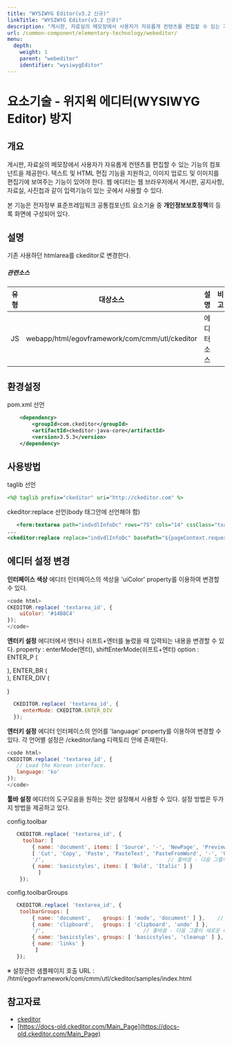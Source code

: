 ```yaml
---
title: "WYSIWYG Editor(v3.2 신규)"
linkTitle: "WYSIWYG Editor(v3.2 신규)"
description: "게시판, 자료실의 메모장에서 사용자가 자유롭게 컨텐츠를 편집할 수 있는 기능의 컴포넌트을 제공한다."
url: /common-component/elementary-technology/webeditor/
menu:
  depth:
    weight: 1
    parent: "webeditor"
    identifier: "wysiwygEditor"
---
```


# 요소기술 - 위지윅 에디터(WYSIWYG Editor) 방지

## 개요

게시판, 자료실의 메모장에서 사용자가 자유롭게 컨텐츠를 편집할 수 있는 기능의 컴포넌트을 제공한다. 텍스트 및 HTML 편집 기능을 지원하고, 이미지 업로드 및 이미지를 편집기에 보여주는 기능이 있어야 한다. 웹 에디터는 웹 브라우저에서 게시판, 공지사항, 자료실, 사진첩과 같이 입력기능이 있는 곳에서 사용할 수 있다.

본 기능은 전자정부 표준프레임워크 공통컴포넌트 요소기술 중 **개인정보보호정책**의 등록 화면에 구성되어 있다.

## 설명

기존 사용하던 htmlarea를 ckeditor로 변경한다.

##### 관련소스

| 유형 | 대상소스 | 설명 | 비고 |
| --- | --- | --- | --- |
| JS | webapp/html/egovframework/com/cmm/utl/ckeditor | 에디터 소스 |  |



## 환경설정

pom.xml 선언
```xml
    <dependency>
        <groupId>com.ckeditor</groupId>
        <artifactId>ckeditor-java-core</artifactId>
        <version>3.5.3</version>
    </dependency>
```

## 사용방법

taglib 선언
```jsp
<%@ taglib prefix="ckeditor" uri="http://ckeditor.com" %>
```

ckeditor:replace 선언(body 태그안에 선언해야 함)
```xml
   <form:textarea path="indvdlInfoDc" rows="75" cols="14" cssClass="txaClass2"/>
...
<ckeditor:replace replace="indvdlInfoDc" basePath="${pageContext.request.contextPath}/html/egovframework/com/cmm/utl/ckeditor/" />
```



## 에디터 설정 변경

**인터페이스 색상**
에디터 인터페이스의 색상을 'uiColor' property를 이용하여 변경할 수 있다.
```javascript
<code html>
CKEDITOR.replace( 'textarea_id', {
    uiColor: '#14B8C4'
});
</code>
```

**엔터키 설정**
에디터에서 엔터나 쉬프트+엔터를 눌렀을 때 입력되는 내용을 변경할 수 있다.
    property : enterMode(엔터), shiftEnterMode(쉬프트+엔터)
    option : ENTER_P (<p>), ENTER_BR (<br>), ENTER_DIV (<div>)
```javascript
  CKEDITOR.replace( 'textarea_id', {
     enterMode: CKEDITOR.ENTER_DIV
  });
```

**엔터키 설정**
에디터 인터페이스의 언어를 'language' property를 이용하여 변경할 수 있다. 각 언어별 설정은 /ckeditor/lang 디렉토리 안에 존재한다.
```javascript
<code html>
CKEDITOR.replace( 'textarea_id', {
   // Load the Korean interface.
   language: 'ko'
});
</code>
```

**툴바 설정**
에디터의 도구모음을 원하는 것만 설정해서 사용할 수 있다. 설정 방법은 두가지 방법을 제공하고 있다.

config.toolbar
```javascript
   CKEDITOR.replace( 'textarea_id', {
     toolbar: [
		{ name: 'document', items: [ 'Source', '-', 'NewPage', 'Preview', '-', 'Templates' ] },//이름과 도구모음그룹을 정의
		[ 'Cut', 'Copy', 'Paste', 'PasteText', 'PasteFromWord', '-', 'Undo', 'Redo' ],	// 이름없이 도구모음그룹을 정의
		'/',										// 줄바꿈 - 다음 그룹이 새로운 라인에 배치 됨
		{ name: 'basicstyles', items: [ 'Bold', 'Italic' ] }
	      ]
    });
```

config.toolbarGroups
```javascript
   CKEDITOR.replace( 'textarea_id', {
	toolbarGroups: [
		{ name: 'document',	   groups: [ 'mode', 'document' ] },	// 이름과 두 개의 하위 그룹으로 구성
 		{ name: 'clipboard',   groups: [ 'clipboard', 'undo' ] },
 		'/',								// 줄바꿈 - 다음 그룹이 새로운 라인에 배치 됨
 		{ name: 'basicstyles', groups: [ 'basicstyles', 'cleanup' ] },
 		{ name: 'links' }
	     ]
   });
```

※ 설정관련 샘플페이지 호출 URL : /html/egovframework/com/cmm/utl/ckeditor/samples/index.html



## 참고자료

- [ckeditor](https://ckeditor.com/)
- [https://docs-old.ckeditor.com/Main_Page](https://docs-old.ckeditor.com/Main_Page)
